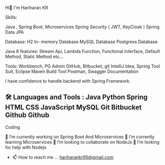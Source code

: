 Hi👋 I'm Hariharan KR



Skills:

Java , Spring Boot, Microservices
Spring Security ( JWT, KeyCloak )
Spring Data JPA


Database:
H2 In- memory Database
MySQL Database
Postgress Database

Java 8 features:
Stream Api, Lambda Function, Functional Interface, Default Method, Static Method etc...

Tools:
Workbench, PG Admin
GitHub, Bitbucket, git
IntelliJ Idea, Spring Tool Suit, Eclipse
Maven Build Tool
Postman, Swagger Documentation

I have confidence to handle backend with Spring Framework.

🛠️ Languages and Tools :
Java Python  Spring HTML CSS JavaScript  MySQL  Git  Bitbucket  Github  Github
---------------------------------------------------------------------------------------------------------------------------------------------------


Coding

🔭 I’m currently working on Spring Boot And Microservices
🌱 I’m currently learning Microservices
👯 I’m looking to collaborate on NodeJs
🤔 I’m looking for help with Nodejs
- 📫 How to reach me ... hariharankr95@gmail.com
